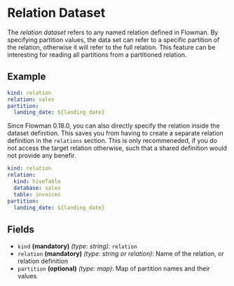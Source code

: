 # Relation Dataset

The *relation dataset* refers to any named relation defined in Flowman. By specifying partition values, the data set
can refer to a specific partition of the relation, otherwise it will refer to the full relation. This
feature can be interesting for reading all partitions from a partitioned relation.


## Example
```yaml
kind: relation
relation: sales
partition:
  landing_date: ${landing_date}
```

Since Flowman 0.18.0, you can also directly specify the relation inside the dataset definition. This saves you
from having to create a separate relation definition in the `relations` section.  This is only recommeneded, if you
do not access the target relation otherwise, such that a shared definition would not provide any benefir.
```yaml
kind: relation
relation:
  kind: hiveTable
  database: sales
  table: invoices
partition:
  landing_date: ${landing_date}
```


## Fields

* `kind` **(mandatory)** *(type: string)*: `relation`
* `relation` **(mandatory)** *(type: string or relation)*: Name of the relation, or relation definition
* `partition` **(optional)** *(type: map)*: Map of partition names and their values
